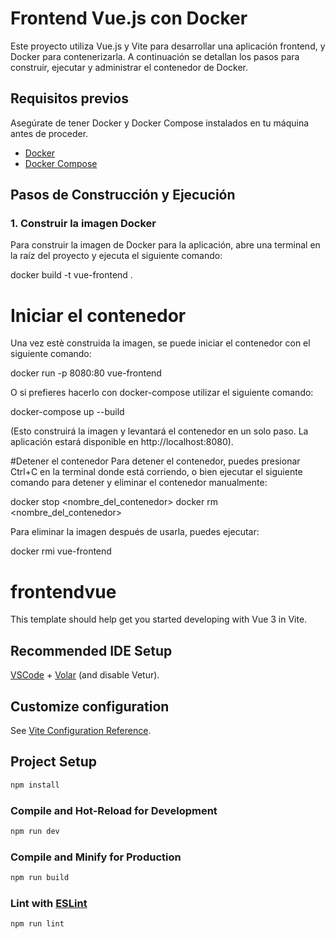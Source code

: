 # Frontend Vue.js con Docker

Este proyecto utiliza Vue.js y Vite para desarrollar una aplicación frontend, y Docker para contenerizarla. A continuación se detallan los pasos para construir, ejecutar y administrar el contenedor de Docker.

## Requisitos previos

Asegúrate de tener Docker y Docker Compose instalados en tu máquina antes de proceder.

- [Docker](https://www.docker.com/get-started)
- [Docker Compose](https://docs.docker.com/compose/install/)

## Pasos de Construcción y Ejecución

### 1. Construir la imagen Docker

Para construir la imagen de Docker para la aplicación, abre una terminal en la raíz del proyecto y ejecuta el siguiente comando:

docker build -t vue-frontend .

# Iniciar el contenedor 
Una vez estè construida la imagen, se puede iniciar el contenedor con el siguiente comando:

docker run -p 8080:80 vue-frontend

O si prefieres hacerlo con docker-compose utilizar el siguiente comando:

docker-compose up --build

(Esto construirá la imagen y levantará el contenedor en un solo paso. La aplicación estará disponible en http://localhost:8080).

#Detener el contenedor
Para detener el contenedor, puedes presionar Ctrl+C en la terminal donde está corriendo, o bien ejecutar el siguiente comando para detener y eliminar el contenedor manualmente:

docker stop <nombre_del_contenedor>
docker rm <nombre_del_contenedor>

Para eliminar la imagen después de usarla, puedes ejecutar:

docker rmi vue-frontend

# frontendvue

This template should help get you started developing with Vue 3 in Vite.

## Recommended IDE Setup

[VSCode](https://code.visualstudio.com/) + [Volar](https://marketplace.visualstudio.com/items?itemName=Vue.volar) (and disable Vetur).

## Customize configuration

See [Vite Configuration Reference](https://vite.dev/config/).

## Project Setup

```sh
npm install
```

### Compile and Hot-Reload for Development

```sh
npm run dev
```

### Compile and Minify for Production

```sh
npm run build
```

### Lint with [ESLint](https://eslint.org/)

```sh
npm run lint
```
